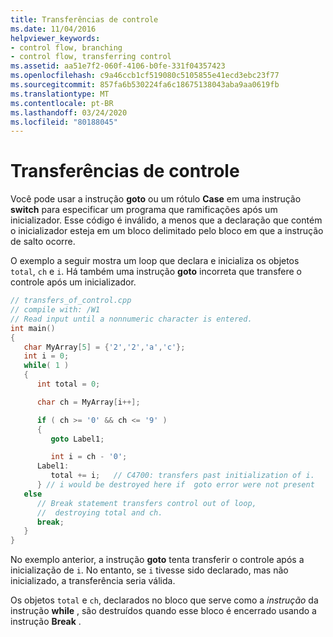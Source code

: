 ```yaml
---
title: Transferências de controle
ms.date: 11/04/2016
helpviewer_keywords:
- control flow, branching
- control flow, transferring control
ms.assetid: aa51e7f2-060f-4106-b0fe-331f04357423
ms.openlocfilehash: c9a46ccb1cf519080c5105855e41ecd3ebc23f77
ms.sourcegitcommit: 857fa6b530224fa6c18675138043aba9aa0619fb
ms.translationtype: MT
ms.contentlocale: pt-BR
ms.lasthandoff: 03/24/2020
ms.locfileid: "80188045"
---
```

# <a name="transfers-of-control"></a>Transferências de controle

Você pode usar a instrução **goto** ou um rótulo **Case** em uma instrução **switch** para especificar um programa que ramificações após um inicializador. Esse código é inválido, a menos que a declaração que contém o inicializador esteja em um bloco delimitado pelo bloco em que a instrução de salto ocorre.

O exemplo a seguir mostra um loop que declara e inicializa os objetos `total`, `ch` e `i`. Há também uma instrução **goto** incorreta que transfere o controle após um inicializador.

```cpp
// transfers_of_control.cpp
// compile with: /W1
// Read input until a nonnumeric character is entered.
int main()
{
   char MyArray[5] = {'2','2','a','c'};
   int i = 0;
   while( 1 )
   {
      int total = 0;

      char ch = MyArray[i++];

      if ( ch >= '0' && ch <= '9' )
      {
         goto Label1;

         int i = ch - '0';
      Label1:
         total += i;   // C4700: transfers past initialization of i.
      } // i would be destroyed here if  goto error were not present
   else
      // Break statement transfers control out of loop,
      //  destroying total and ch.
      break;
   }
}
```

No exemplo anterior, a instrução **goto** tenta transferir o controle após a inicialização de `i`. No entanto, se `i` tivesse sido declarado, mas não inicializado, a transferência seria válida.

Os objetos `total` e `ch`, declarados no bloco que serve como a *instrução* da instrução **while** , são destruídos quando esse bloco é encerrado usando a instrução **Break** .
